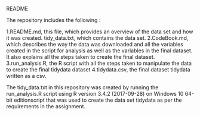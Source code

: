 README

The repository includes the following :

1.README.md, this file, which provides an overview of the data set and how it was created.
tidy_data.txt, which contains the data set.
2.CodeBook.md,  which describes the way the data was downloaded and all the variables created in the script for analysis as well as the variables in the final dataset. It also explains all the steps taken to create the final dataset. 
3.run_analysis.R, the R script with all the steps taken to manipulate the data to create the final tidydata dataset
4.tidydata.csv, the final dataset tidydata written as a csv.


The tidy_data.txt in this repository was created by running the run_analysis.R script using R version 3.4.2 (2017-09-28) on Windows 10 64-bit editionscript that was used to create the data set tidydata as per the requirements in the assignment.

